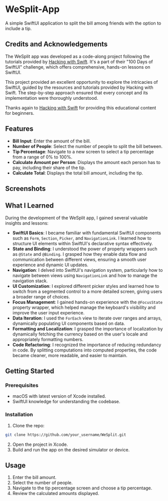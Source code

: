 # WeSplit-App

A simple SwiftUI application to split the bill among friends with the option to include a tip.

## Credits and Acknowledgements

The WeSplit app was developed as a code-along project following the tutorials provided by [Hacking with Swift](https://www.hackingwithswift.com/100/swiftui). It's a part of their "100 Days of SwiftUI" challenge, which offers comprehensive, hands-on lessons on SwiftUI.

This project provided an excellent opportunity to explore the intricacies of SwiftUI, guided by the resources and tutorials provided by Hacking with Swift. The step-by-step approach ensured that every concept and its implementation were thoroughly understood.

Thanks again to [Hacking with Swift](https://www.hackingwithswift.com) for providing this educational content for beginners.

## Features

- **Bill Input**: Enter the amount of the bill.
- **Number of People**: Select the number of people to split the bill between.
- **Tip Percentage**: Navigate to a new screen to select a tip percentage from a range of 0% to 100%.
- **Calculate Amount per Person**: Displays the amount each person has to pay, including their share of the tip.
- **Calculate Total**: Displays the total bill amount, including the tip.

## Screenshots



## What I Learned

During the development of the WeSplit app, I gained several valuable insights and lessons:

- **SwiftUI Basics**: I became familiar with fundamental SwiftUI components such as `Form`, `Section`, `Picker`, and `NavigationLink`. I learned how to structure UI elements within SwiftUI's declarative syntax effectively.
- **State and Binding**: I understood the power of property wrappers such as `@State` and `@Binding`. I grasped how they enable data flow and communication between different views, ensuring a smooth user experience and dynamic UI updates.
- **Navigation**: I delved into SwiftUI's navigation system, particularly how to navigate between views using `NavigationLink` and how to manage the navigation stack.
- **UI Customization**: I explored different picker styles and learned how to switch from a segmented control to a more detailed screen, giving users a broader range of choices.
- **Focus Management**: I gained hands-on experience with the `@FocusState` property wrapper, which helped manage the keyboard's visibility and improve the user input experience.
- **Data Iteration**: I used the `ForEach` view to iterate over ranges and arrays, dynamically populating UI components based on data.
- **Formatting and Localization**: I grasped the importance of localization by dynamically fetching the currency based on the user's locale and appropriately formatting numbers.
- **Code Refactoring**: I recognized the importance of reducing redundancy in code. By splitting computations into computed properties, the code became cleaner, more readable, and easier to maintain.

## Getting Started

### Prerequisites

- macOS with latest version of Xcode installed.
- SwiftUI knowledge for understanding the codebase.

### Installation

1. Clone the repo:
```sh
git clone https://github.com/your_username/WeSplit.git
```
2. Open the project in Xcode.
3. Build and run the app on the desired simulator or device.

## Usage

1. Enter the bill amount.
2. Select the number of people.
3. Navigate to the tip percentage screen and choose a tip percentage.
4. Review the calculated amounts displayed.

